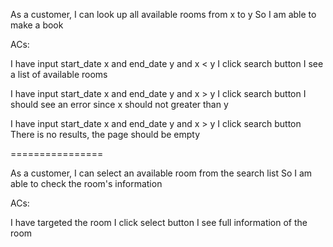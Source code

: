 As a customer,
I can look up all available rooms from x to y
So I am able to make a book

ACs:

I have input start_date x and end_date y and x < y
I click search button
I see a list of available rooms 

I have input start_date x and end_date y and x > y
I click search button
I should see an error since x should not greater than y

I have input start_date x and end_date y and x > y
I click search button
There is no results, the page should be empty

================

As a customer,
I can select an available room from the search list
So I am able to check the room's information

ACs:

I have targeted the room
I click select button
I see full information of the room

